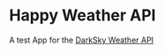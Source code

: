 # Happy Weather API

A test App for the [DarkSky Weather API](https://darksky.net/forecast/-37.921,145.149/us12/en)